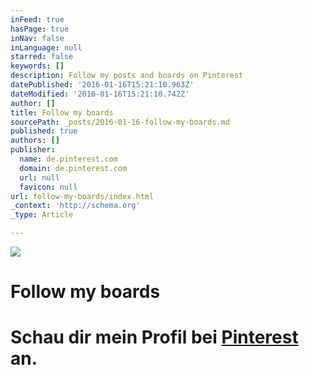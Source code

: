 ```yaml
---
inFeed: true
hasPage: true
inNav: false
inLanguage: null
starred: false
keywords: []
description: Follow my posts and boards on Pinterest
datePublished: '2016-01-16T15:21:10.963Z'
dateModified: '2016-01-16T15:21:10.742Z'
author: []
title: Follow my boards
sourcePath: _posts/2016-01-16-follow-my-boards.md
published: true
authors: []
publisher:
  name: de.pinterest.com
  domain: de.pinterest.com
  url: null
  favicon: null
url: follow-my-boards/index.html
_context: 'http://schema.org'
_type: Article

---
```

![](https://s3-us-west-2.amazonaws.com/the-grid-img/p/86ee2974e5f14a313f54f69b7f06f3d4f4805d39.gif)

# Follow my boards

# Schau dir mein Profil bei [Pinterest][0] an.

[0]: https://www.pinterest.com/skylinelady/